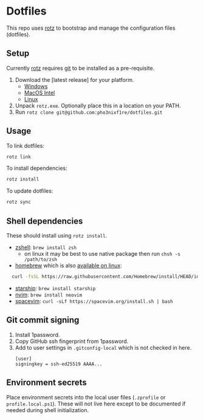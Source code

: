 # Dotfiles

This repo uses [rotz] to bootstrap and manage the configuration files
(dotfiles).

## Setup

Currently [rotz] requires [git] to be installed as a pre-requisite.

1. Download the [latest release] for your platform.
   - [Windows](https://github.com/volllly/rotz/releases/latest/download/rotz-x86_64-pc-windows-msvc.zip)
   - [MacOS Intel](https://github.com/volllly/rotz/releases/latest/download/rotz-x86_64-apple-darwin.zip)
   - [Linux](https://github.com/volllly/rotz/releases/download/v0.9.3/rotz-x86_64-unknown-linux-gnu.zip)
2. Unpack `rotz.exe`. Optionally place this in a location on your PATH.
3. Run `rotz clone git@github.com:pho3nixf1re/dotfiles.git`

## Usage

To link dotfiles:

```zsh
rotz link
```
To install dependencies:

```zsh
rotz install
```

To update dotfiles:

```zsh
rotz sync
```

## Shell dependencies

These should install using `rotz install`.

- [zshell](https://www.zsh.org/): `brew install zsh`
  - on linux it may be best to use native package then run `chsh -s /path/to/zsh`
- [homebrew](https://docs.brew.sh/) which is also [available on linux](https://docs.brew.sh/Homebrew-on-Linux):
```zsh
  curl -fsSL https://raw.githubusercontent.com/Homebrew/install/HEAD/install.sh | bash
  ```
- [starship](https://starship.rs): `brew install starship`
- [nvim](https://neovim.io): `brew install neovim`
- [spacevim](https://spacevim.org): `curl -sLf https://spacevim.org/install.sh | bash`

## Git commit signing

1. Install 1password.
2. Copy GitHub ssh fingerprint from 1password.
3. Add to user settings in `.gitconfig-local` which is not checked in here.
   ```gitconfig
   [user]
   signingkey = ssh-ed25519 AAAA...
   ```

## Environment secrets

Place environment secrets into the local user files (`.zprofile` or
`profile.local.ps1`). These will not live here except to be
documented if needed during shell initialization.

[rotz]: https://volllly.github.io/rotz
[1password]: https://1password.com
[git]: https://git-scm.com
